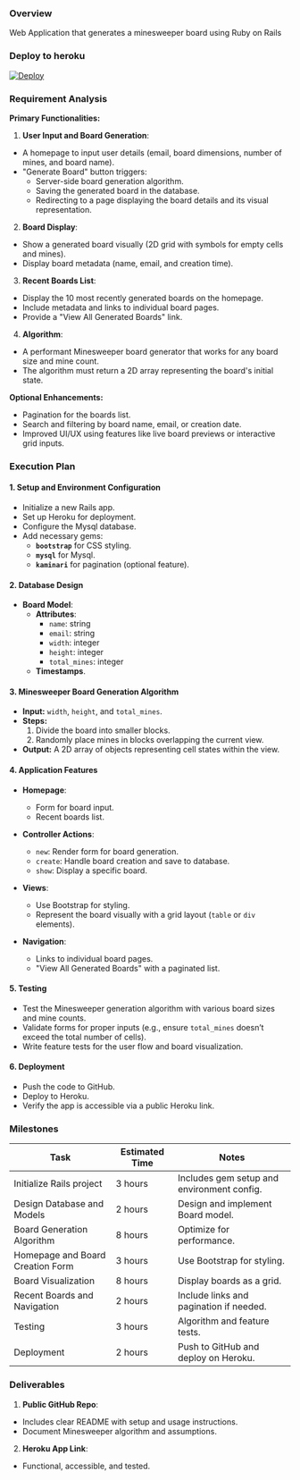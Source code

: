 ### Overview
Web Application that generates a minesweeper board using Ruby on Rails

### Deploy to heroku
<a href="https://www.heroku.com/deploy?template=https://github.com/Tranlight/minesweeper">
  <img src="https://www.herokucdn.com/deploy/button.svg" alt="Deploy">
</a> 

### Requirement Analysis
**Primary Functionalities:**
1. **User Input and Board Generation**:
  - A homepage to input user details (email, board dimensions, number of mines, and board name).
  - "Generate Board" button triggers:
    - Server-side board generation algorithm.
    - Saving the generated board in the database.
    - Redirecting to a page displaying the board details and its visual representation.

2. **Board Display**:
  - Show a generated board visually (2D grid with symbols for empty cells and mines).
  - Display board metadata (name, email, and creation time).

3. **Recent Boards List**:
  - Display the 10 most recently generated boards on the homepage.
  - Include metadata and links to individual board pages.
  - Provide a "View All Generated Boards" link.

4. **Algorithm**:
  - A performant Minesweeper board generator that works for any board size and mine count.
  - The algorithm must return a 2D array representing the board's initial state.

**Optional Enhancements:**
  - Pagination for the boards list.
- Search and filtering by board name, email, or creation date.
- Improved UI/UX using features like live board previews or interactive grid inputs.

### Execution Plan

#### **1. Setup and Environment Configuration**
- Initialize a new Rails app.
- Set up Heroku for deployment.
- Configure the Mysql database.
- Add necessary gems:
  - **`bootstrap`** for CSS styling.
  - **`mysql`** for Mysql.
  - **`kaminari`** for pagination (optional feature).

#### **2. Database Design**
- **Board Model**:
  - **Attributes**:
    - `name`: string
    - `email`: string
    - `width`: integer
    - `height`: integer
    - `total_mines`: integer
  - **Timestamps**.

#### **3. Minesweeper Board Generation Algorithm**
- **Input:** `width`, `height`, and `total_mines`.  
- **Steps:**  
  1. Divide the board into smaller blocks.  
  2. Randomly place mines in blocks overlapping the current view.  
- **Output:** A 2D array of objects representing cell states within the view.  

#### **4. Application Features**
- **Homepage**:
  - Form for board input.
  - Recent boards list.

- **Controller Actions**:
  - `new`: Render form for board generation.
  - `create`: Handle board creation and save to database.
  - `show`: Display a specific board.

- **Views**:
  - Use Bootstrap for styling.
  - Represent the board visually with a grid layout (`table` or `div` elements).

- **Navigation**:
  - Links to individual board pages.
  - "View All Generated Boards" with a paginated list.

#### **5. Testing**
- Test the Minesweeper generation algorithm with various board sizes and mine counts.
- Validate forms for proper inputs (e.g., ensure `total_mines` doesn’t exceed the total number of cells).
- Write feature tests for the user flow and board visualization.

#### **6. Deployment**
- Push the code to GitHub.
- Deploy to Heroku.
- Verify the app is accessible via a public Heroku link.

### Milestones

| Task                             | Estimated Time | Notes                                      |
| -------------------------------- | -------------- | ------------------------------------------ |
| Initialize Rails project         | 3 hours        | Includes gem setup and environment config. |
| Design Database and Models       | 2 hours        | Design and implement Board model.          |
| Board Generation Algorithm       | 8 hours        | Optimize for performance.                  |
| Homepage and Board Creation Form | 3 hours        | Use Bootstrap for styling.                 |
| Board Visualization              | 8 hours        | Display boards as a grid.                  |
| Recent Boards and Navigation     | 2 hours        | Include links and pagination if needed.    |
| Testing                          | 3 hours        | Algorithm and feature tests.               |
| Deployment                       | 2 hours        | Push to GitHub and deploy on Heroku.       |

### Deliverables
1. **Public GitHub Repo**:
  - Includes clear README with setup and usage instructions.
  - Document Minesweeper algorithm and assumptions.

2. **Heroku App Link**:
  - Functional, accessible, and tested.
